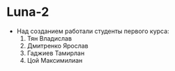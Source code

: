 # Luna-2
* Над созданием работали студенты первого курса:
  1. Тян Владислав
  2. Дмитренко Ярослав
  3. Гаджиев Тамирлан
  4. Цой Максимилиан
